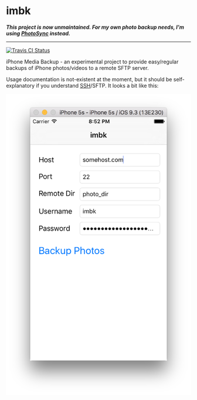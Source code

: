 # imbk

***This project is now unmaintained. For my own photo backup needs, I'm using [PhotoSync](https://photosync-app.com/iOS.html) instead.***

---

[![Travis CI Status](https://travis-ci.org/andrewferrier/imbk.svg?branch=master)](https://travis-ci.org/andrewferrier/imbk)

iPhone Media Backup - an experimental project to provide easy/regular backups
of iPhone photos/videos to a remote SFTP server.

Usage documentation is not-existent at the moment, but it should be
self-explanatory if you understand
[SSH](https://en.wikipedia.org/wiki/SSH_File_Transfer_Protocol)/SFTP. It looks
a bit like this:

![Screenshot of imbk](README/demo.png?raw=true)
